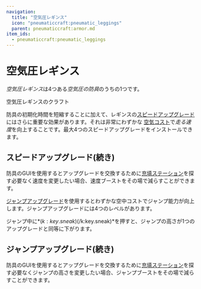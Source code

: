 ```yaml
---
navigation:
  title: "空気圧レギンス"
  icon: "pneumaticcraft:pneumatic_leggings"
  parent: pneumaticcraft:armor.md
item_ids:
  - pneumaticcraft:pneumatic_leggings
---
```


# 空気圧レギンス

*空気圧レギンス*は4つある*空気圧の防具*のうちの1つです。

空気圧レギンスのクラフト

<Recipe id="pneumaticcraft:pneumatic_leggings" />

<ItemImage id="pneumaticcraft:speed_upgrade" />

防具の初期化時間を短縮することに加えて、レギンスの[スピードアップグレード](../base_concepts/upgrades.md#speed)にはさらに重要な効果があります。それは非常にわずかな [空気コスト](../base_concepts/pressure.md)で*走る速度*を向上することです。最大4つのスピードアップグレードをインストールできます。

## スピードアップグレード(続き)

防具のGUIを使用するとアップグレードを交換するために[充填ステーション](../machines/charging_station.md)を探す必要なく速度を変更したい場合、速度ブーストをその場で減らすことができます。

<ItemImage id="pneumaticcraft:jumping_upgrade_1" />

[ジャンプアップグレード](../base_concepts/upgrades.md#jumping_1)を使用するとわずかな空中コストでジャンプ能力が向上します。ジャンプアップグレードには4つのレベルがあります。

ジャンプ中に*$(k:key.sneak)$(/k:key.sneak)*を押すと、ジャンプの高さが1つのアップグレードと同等に下がります。

## ジャンプアップグレード(続き)

防具のGUIを使用するとアップグレードを交換するために[充填ステーション](../machines/charging_station.md)を探す必要なくジャンプの高さを変更したい場合、ジャンプブーストをその場で減らすことができます。

